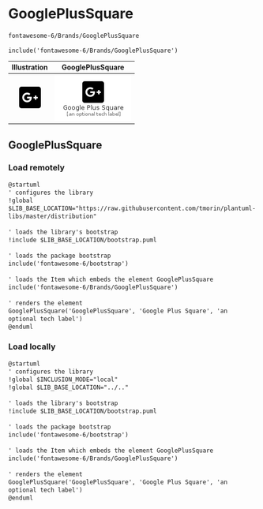 # GooglePlusSquare


```text
fontawesome-6/Brands/GooglePlusSquare
```

```text
include('fontawesome-6/Brands/GooglePlusSquare')
```



| Illustration | GooglePlusSquare |
| :---: | :---: |
| ![illustration for Illustration](../../fontawesome-6/Brands/GooglePlusSquare.png) | ![illustration for GooglePlusSquare](../../fontawesome-6/Brands/GooglePlusSquare.Local.png) |




## GooglePlusSquare

### Load remotely
```plantuml
@startuml
' configures the library
!global $LIB_BASE_LOCATION="https://raw.githubusercontent.com/tmorin/plantuml-libs/master/distribution"

' loads the library's bootstrap
!include $LIB_BASE_LOCATION/bootstrap.puml

' loads the package bootstrap
include('fontawesome-6/bootstrap')

' loads the Item which embeds the element GooglePlusSquare
include('fontawesome-6/Brands/GooglePlusSquare')

' renders the element
GooglePlusSquare('GooglePlusSquare', 'Google Plus Square', 'an optional tech label')
@enduml
```

### Load locally
```plantuml
@startuml
' configures the library
!global $INCLUSION_MODE="local"
!global $LIB_BASE_LOCATION="../.."

' loads the library's bootstrap
!include $LIB_BASE_LOCATION/bootstrap.puml

' loads the package bootstrap
include('fontawesome-6/bootstrap')

' loads the Item which embeds the element GooglePlusSquare
include('fontawesome-6/Brands/GooglePlusSquare')

' renders the element
GooglePlusSquare('GooglePlusSquare', 'Google Plus Square', 'an optional tech label')
@enduml
```

